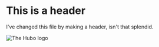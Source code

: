 # This is a header


I've changed this file by making a header, isn't that splendid.

![The Hubo logo](https://upload.wikimedia.org/wikipedia/commons/1/1e/Hubo_Belgique_logo.png)

